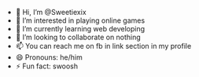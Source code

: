 - 👋 Hi, I’m @Sweetiexix
- 👀 I’m interested in playing online games 
- 🌱 I’m currently learning web developing
- 💞️ I’m looking to collaborate on nothing
- 📫 You can reach me on fb in link section in my profile
- 😄 Pronouns: he/him
- ⚡ Fun fact: swoosh

<!---
Sweetiexix/Sweetiexix is a ✨ special ✨ repository because its `README.md` (this file) appears on your GitHub profile.
You can click the Preview link to take a look at your changes.
--->
